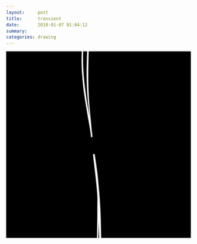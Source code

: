 ```yaml
---
layout:     post
title:      transient
date:       2018-01-07 01:04:12
summary:    
categories: drawing
---
```

![transient](/images/diary/transient.png "The transient modes occur only near the bondary.")
